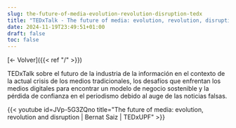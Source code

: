 ```yaml
---
slug: the-future-of-media-evolution-revolution-disruption-tedx
title: "TEDxTalk - The future of media: evolution, revolution, disruption"
date: 2024-11-19T23:49:51+01:00
draft: false
toc: false
---
```


[<- Volver]({{< ref "/" >}})

TEDxTalk sobre el futuro de la industria de la información en el contexto de la actual crisis de los medios tradicionales, los desafíos que enfrentan los medios digitales para encontrar un modelo de negocio sostenible y la pérdida de confianza en el periodismo debido al auge de las noticias falsas.

{{< youtube id=JVp-5G3ZQno title="The future of media: evolution, revolution and disruption | Bernat Saiz | TEDxUPF" >}}
